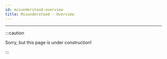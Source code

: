 ```yaml
---
id: misunderstood-overview
title: Misunderstood - Overview
---
```


----------------

:::caution

Sorry, but this page is under construction!

:::
